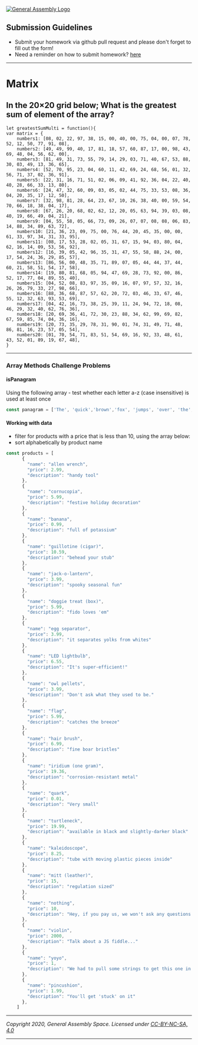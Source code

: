 [![General Assembly Logo](https://camo.githubusercontent.com/1a91b05b8f4d44b5bbfb83abac2b0996d8e26c92/687474703a2f2f692e696d6775722e636f6d2f6b6538555354712e706e67)](https://generalassemb.ly/education/web-development-immersive)

## Submission Guidelines

- Submit your homework via github pull request and please don't forget to fill out the form!
- Need a reminder on how to submit homework? [here](https://git.generalassemb.ly/seir-alahsa/w01d01/blob/master/notes/note_w01d01.03_hw_submission/note_w01d01-homework-submission.md)

---

# Matrix
## In the 20×20 grid below; What is the greatest sum of element of the array? 
```
let greatestSumMulti = function(){
var matrix = {
    numbers1: [08, 02, 22, 97, 38, 15, 00, 40, 00, 75, 04, 00, 07, 78, 52, 12, 50, 77, 91, 08],
    numbers2: [49, 49, 99, 40, 17, 81, 18, 57, 60, 87, 17, 00, 98, 43, 69, 48, 04, 56, 62, 00],
    numbers3: [81, 49, 31, 73, 55, 79, 14, 29, 03, 71, 40, 67, 53, 88, 30, 03, 49, 13, 36, 65],
    numbers4: [52, 70, 95, 23, 04, 60, 11, 42, 69, 24, 68, 56, 01, 32, 56, 71, 37, 02, 36, 91],
    numbers5: [22, 31, 16, 71, 51, 02, 06, 09, 41, 92, 36, 04, 22, 40, 40, 28, 66, 33, 13, 80],
    numbers6: [24, 47, 32, 60, 09, 03, 05, 02, 44, 75, 33, 53, 08, 36, 04, 20, 35, 17, 12, 50],
    numbers7: [32, 98, 81, 28, 64, 23, 67, 10, 26, 38, 40, 00, 59, 54, 70, 66, 18, 38, 04, 17],
    numbers8: [67, 26, 20, 68, 02, 62, 12, 20, 05, 63, 94, 39, 03, 08, 40, 19, 66, 49, 04, 21],
    numbers9: [04, 55, 58, 05, 66, 73, 09, 26, 07, 07, 08, 08, 06, 83, 14, 88, 34, 89, 63, 72],
    numbers10: [21, 36, 23, 09, 75, 00, 76, 44, 20, 45, 35, 00, 00, 61, 33, 97, 34, 31, 33, 95],
    numbers11: [08, 17, 53, 28, 02, 05, 31, 67, 15, 94, 03, 80, 04, 62, 16, 14, 09, 53, 56, 92],
    numbers12: [16, 39, 05, 42, 96, 35, 31, 47, 55, 58, 88, 24, 00, 17, 54, 24, 36, 29, 85, 57],
    numbers13: [86, 56, 00, 48, 35, 71, 89, 07, 05, 44, 44, 37, 44, 60, 21, 58, 51, 54, 17, 58],
    numbers14: [19, 80, 81, 68, 05, 94, 47, 69, 28, 73, 92, 00, 86, 52, 17, 77, 04, 89, 55, 40],
    numbers15: [04, 52, 08, 83, 97, 35, 09, 16, 07, 97, 57, 32, 16, 26, 26, 79, 33, 27, 98, 66],
    numbers16: [88, 36, 68, 87, 57, 62, 20, 72, 03, 46, 33, 67, 46, 55, 12, 32, 63, 93, 53, 69],
    numbers17: [04, 42, 16, 73, 38, 25, 39, 11, 24, 94, 72, 18, 08, 46, 29, 32, 40, 62, 76, 36],
    numbers18: [20, 69, 36, 41, 72, 30, 23, 88, 34, 62, 99, 69, 82, 67, 59, 85, 74, 04, 36, 16],
    numbers19: [20, 73, 35, 29, 78, 31, 90, 01, 74, 31, 49, 71, 48, 86, 81, 16, 23, 57, 05, 54],
    numbers20: [01, 70, 54, 71, 83, 51, 54, 69, 16, 92, 33, 48, 61, 43, 52, 01, 89, 19, 67, 48],
}
```
---

### Array Methods Challenge Problems

#### isPanagram

Using the following array - test whether each letter a-z (case insensitive) is used at least once

```js
const panagram = ['The', 'quick','brown','fox', 'jumps', 'over', 'the', 'lazy', 'dog']
```


#### Working with data

- filter for products with a price that is less than 10, using the array below:
- sort alphabetically by product name

```js
const products = [
      {
        "name": "allen wrench",
        "price": 2.99,
        "description": "handy tool"
      },
      {
        "name": "cornucopia",
        "price": 5.99,
        "description": "festive holiday decoration"
      },
      {
        "name": "banana",
        "price": 0.99,
        "description": "full of potassium"
      },
      {
        "name": "guillotine (cigar)",
        "price": 10.59,
        "description": "behead your stub"
      },
      {
        "name": "jack-o-lantern",
        "price": 3.99,
        "description": "spooky seasonal fun"
      },
      {
        "name": "doggie treat (box)",
        "price": 5.99,
        "description": "fido loves 'em"
      },
      {
        "name": "egg separator",
        "price": 3.99,
        "description": "it separates yolks from whites"
      },
      {
        "name": "LED lightbulb",
        "price": 6.55,
        "description": "It's super-efficient!"
      },
      {
        "name": "owl pellets",
        "price": 3.99,
        "description": "Don't ask what they used to be."
      },
      {
        "name": "flag",
        "price": 5.99,
        "description": "catches the breeze"
      },
      {
        "name": "hair brush",
        "price": 6.99,
        "description": "fine boar bristles"
      },
      {
        "name": "iridium (one gram)",
        "price": 19.36,
        "description": "corrosion-resistant metal"
      },
      {
        "name": "quark",
        "price": 0.01,
        "description": "Very small"
      },
      {
        "name": "turtleneck",
        "price": 19.99,
        "description": "available in black and slightly-darker black"
      },
      {
        "name": "kaleidoscope",
        "price": 8.25,
        "description": "tube with moving plastic pieces inside"
      },
      {
        "name": "mitt (leather)",
        "price": 15,
        "description": "regulation sized"
      },
      {
        "name": "nothing",
        "price": 10,
        "description": "Hey, if you pay us, we won't ask any questions."
      },
      {
        "name": "violin",
        "price": 2000,
        "description": "Talk about a JS fiddle..."
      },
      {
        "name": "yoyo",
        "price": 1,
        "description": "We had to pull some strings to get this one in."
      },
      {
        "name": "pincushion",
        "price": 1.99,
        "description": "You'll get 'stuck' on it"
      },
    ]
```

   ---

   *Copyright 2020, General Assembly Space. Licensed under [CC-BY-NC-SA, 4.0](https://creativecommons.org/licenses/by-nc-sa/4.0/)*

   ---

